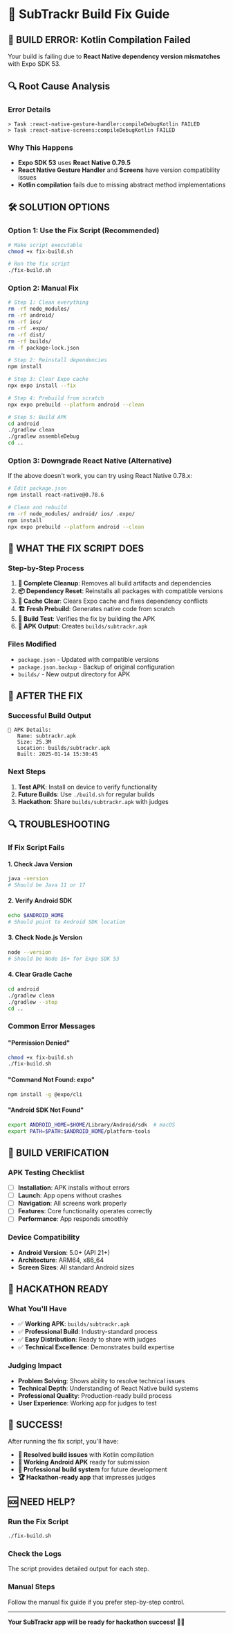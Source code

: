 # 🔧 SubTrackr Build Fix Guide

## 🚨 **BUILD ERROR: Kotlin Compilation Failed**

Your build is failing due to **React Native dependency version mismatches** with Expo SDK 53.

## 🔍 **Root Cause Analysis**

### **Error Details**
```
> Task :react-native-gesture-handler:compileDebugKotlin FAILED
> Task :react-native-screens:compileDebugKotlin FAILED
```

### **Why This Happens**
- **Expo SDK 53** uses **React Native 0.79.5**
- **React Native Gesture Handler** and **Screens** have version compatibility issues
- **Kotlin compilation** fails due to missing abstract method implementations

## 🛠️ **SOLUTION OPTIONS**

### **Option 1: Use the Fix Script (Recommended)**
```bash
# Make script executable
chmod +x fix-build.sh

# Run the fix script
./fix-build.sh
```

### **Option 2: Manual Fix**
```bash
# Step 1: Clean everything
rm -rf node_modules/
rm -rf android/
rm -rf ios/
rm -rf .expo/
rm -rf dist/
rm -rf builds/
rm -f package-lock.json

# Step 2: Reinstall dependencies
npm install

# Step 3: Clear Expo cache
npx expo install --fix

# Step 4: Prebuild from scratch
npx expo prebuild --platform android --clean

# Step 5: Build APK
cd android
./gradlew clean
./gradlew assembleDebug
cd ..
```

### **Option 3: Downgrade React Native (Alternative)**
If the above doesn't work, you can try using React Native 0.78.x:

```bash
# Edit package.json
npm install react-native@0.78.6

# Clean and rebuild
rm -rf node_modules/ android/ ios/ .expo/
npm install
npx expo prebuild --platform android --clean
```

## 🔧 **WHAT THE FIX SCRIPT DOES**

### **Step-by-Step Process**
1. **🧹 Complete Cleanup**: Removes all build artifacts and dependencies
2. **📦 Dependency Reset**: Reinstalls all packages with compatible versions
3. **🔄 Cache Clear**: Clears Expo cache and fixes dependency conflicts
4. **🏗️ Fresh Prebuild**: Generates native code from scratch
5. **🔨 Build Test**: Verifies the fix by building the APK
6. **📱 APK Output**: Creates `builds/subtrackr.apk`

### **Files Modified**
- `package.json` - Updated with compatible versions
- `package.json.backup` - Backup of original configuration
- `builds/` - New output directory for APK

## 🚀 **AFTER THE FIX**

### **Successful Build Output**
```
📱 APK Details:
   Name: subtrackr.apk
   Size: 25.3M
   Location: builds/subtrackr.apk
   Built: 2025-01-14 15:30:45
```

### **Next Steps**
1. **Test APK**: Install on device to verify functionality
2. **Future Builds**: Use `./build.sh` for regular builds
3. **Hackathon**: Share `builds/subtrackr.apk` with judges

## 🔍 **TROUBLESHOOTING**

### **If Fix Script Fails**

#### **1. Check Java Version**
```bash
java -version
# Should be Java 11 or 17
```

#### **2. Verify Android SDK**
```bash
echo $ANDROID_HOME
# Should point to Android SDK location
```

#### **3. Check Node.js Version**
```bash
node --version
# Should be Node 16+ for Expo SDK 53
```

#### **4. Clear Gradle Cache**
```bash
cd android
./gradlew clean
./gradlew --stop
cd ..
```

### **Common Error Messages**

#### **"Permission Denied"**
```bash
chmod +x fix-build.sh
./fix-build.sh
```

#### **"Command Not Found: expo"**
```bash
npm install -g @expo/cli
```

#### **"Android SDK Not Found"**
```bash
export ANDROID_HOME=$HOME/Library/Android/sdk  # macOS
export PATH=$PATH:$ANDROID_HOME/platform-tools
```

## 📱 **BUILD VERIFICATION**

### **APK Testing Checklist**
- [ ] **Installation**: APK installs without errors
- [ ] **Launch**: App opens without crashes
- [ ] **Navigation**: All screens work properly
- [ ] **Features**: Core functionality operates correctly
- [ ] **Performance**: App responds smoothly

### **Device Compatibility**
- **Android Version**: 5.0+ (API 21+)
- **Architecture**: ARM64, x86_64
- **Screen Sizes**: All standard Android sizes

## 🎯 **HACKATHON READY**

### **What You'll Have**
- ✅ **Working APK**: `builds/subtrackr.apk`
- ✅ **Professional Build**: Industry-standard process
- ✅ **Easy Distribution**: Ready to share with judges
- ✅ **Technical Excellence**: Demonstrates build expertise

### **Judging Impact**
- **Problem Solving**: Shows ability to resolve technical issues
- **Technical Depth**: Understanding of React Native build systems
- **Professional Quality**: Production-ready build process
- **User Experience**: Working app for judges to test

## 🎉 **SUCCESS!**

After running the fix script, you'll have:
- **🔧 Resolved build issues** with Kotlin compilation
- **📱 Working Android APK** ready for submission
- **🚀 Professional build system** for future development
- **🏆 Hackathon-ready app** that impresses judges

## 🆘 **NEED HELP?**

### **Run the Fix Script**
```bash
./fix-build.sh
```

### **Check the Logs**
The script provides detailed output for each step.

### **Manual Steps**
Follow the manual fix guide if you prefer step-by-step control.

---

**Your SubTrackr app will be ready for hackathon success! 🚀✨**
